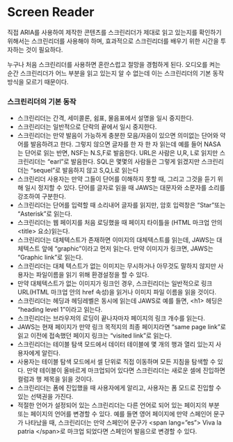 # Screen Reader

직접 ARIA를 사용하여 제작한 콘텐츠를 스크린리더가 제대로 읽고 있는지를 확인하기 위해서는 스크린리더를 사용해야 하며, 효과적으로 스크린리더를 배우기 위한 시간을 투자하는 것이 필요하다.

누구나 처음 스크린리더를 사용하면 혼란스럽고 절망을 경험하게 된다. 오디오를 켜는 순간 스크린리더가 어느 부분을 읽고 있는지 알 수 없는데 이는 스크린리더의 기본 동작 방식을 모르기 때문이다.

### 스크린리더의 기본 동작

* 스크린리더는 간격, 세미콜론, 쉼표, 물음표에서 설명을 일시 중지한다.
* 스크린리더는 일반적으로 단락의 끝에서 일시 중지한다.
* 스크린리더는 만약 발음이 가능하게 충분한 모음/자음이 있으면  의미없는 단어와 약어를 발음하려고 한다. 그렇지 않으면 글자를 한 자 한 자 읽는데 예를 들어 NASA는 단어로 읽는 반면, NSF는 N.S,F로 발음한다. URL은 사람은 U,R, L로 읽지만 스크린리더는 “earl”로 발음한다. SQL은 몇몇의 사람들은 그렇게 읽겠지만 스크린리더는 “sequel”로 발음하지 않고 S,Q,L로 읽는다
* 스크린리더 사용자는 만약 그들이 단어를 이해하지 못할 때, 그리고 그것을 듣기 위해 일시 정지할 수 있다. 단어를 글자로 읽을 때 JAWS는 대문자와 소문자를 소리를 강조하여 구분한다.
* 스크린리더는 단어를 입력할 때 소리내어 글자를 읽지만, 암호 입력창은 “Star”또는 “Asterisk”로 읽는다.
* 스크린리더는 웹 페이지를 처음 로딩했을 때 페이지 타이틀을 \(HTML 마크업 안의 &lt;title&gt; 요소\)읽는다.
* 스크린리더는 대체텍스트가 존재하면 이미지의 대체텍스트를 읽는데, JAWS는 대체텍스트 앞에 “graphic”이라고 먼저 읽는다. 만약 이미지가 링크면, JAWS는 “Graphic link”로 읽는다.
* 스크린리더는 대체 텍스트가 없는 이미지는 무시하거나 아무것도 말하지 않지만 사용자는 파일이름을 읽기 위해 환경설정을 할 수 있다.
* 만약 대체텍스트가 없는 이미지가 링크인 경우, 스크린리더는 일반적으로 링크 URL\(HTML 마크업 안의 href 속성\)을 읽거나 이미지 파일 이름을 읽을 것이다.
* 스크린리더는 헤딩과 헤딩레벨은 동시에 읽는데 JAWS로 예를 들면, &lt;h1&gt; 헤딩은 “heading level 1”이라고 읽는다.
*  스크린리더는 브라우저의 로딩이 끝나자마자 페이지의 링크 개수를 읽는다.
*  JAWS는 현재 페이지가 만약 링크 목적지의 최종 페이지라면 “same page link”로 읽고 이전에 접속했던 페이지 링크는 “visited link”로 읽는다.
* 스크린리더는 테이블 탐색 모드에서 데이터 테이블에 몇 개의 행과 열리 있는지 사용자에게 알린다.
* 사용자는 테이블 탐색 모드에서 셀 단위로 직접 이동하며 모든 지침을 탐색할 수 있다. 만약 테이블이 올바르게 마크업되어 있다면 스크린리더는 새로운 셀에 진입하면 컬럼과 행 제목을 읽을 것이다.
* 스크린리더는 폼에 진입했을 때 사용자에게 알리고, 사용자는 폼 모드로 진입할 수 있는 선택권을 가진다.
* 적절한 언어가 설정되어 있는 스크린리더는 다른 언어로 되어 있는 페이지의 부분 또는 페이지의 언어를 변경할 수 있다. 예를 들면 영어 페이지에 만약 스페인어 문구가 나타났을 때, 스크린리더는 만약 스페인어 문구가 &lt;span lang=”es”&gt; Viva la patria &lt;/span&gt;로 마크업 되었다면 스페인어 발음으로 변경할 수 있다.

|   |
| :--- |


